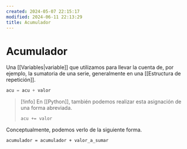 ```yaml
---
created: 2024-05-07 22:15:17
modified: 2024-06-11 22:13:29
title: Acumulador
---
```


# Acumulador

Una [[Variables|variable]] que utilizamos para llevar la cuenta de, por ejemplo, la sumatoria de una serie, generalmente en una [[Estructura de repetición]].

```python
acu = acu + valor
```

> [!info]
> En [[Python]], también podemos realizar esta asignación de una forma abreviada.
>
> ```python
> acu += valor
> ```

Conceptualmente, podemos verlo de la siguiente forma.

```
acumulador = acumulador + valor_a_sumar
```
